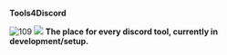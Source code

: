  **Tools4Discord**
 
 ![109](https://media.discordapp.net/attachments/825070166672015444/855761994807377960/coollogo_com-262012104.png) ![](https://github-readme-stats.vercel.app/api?username=tools4discord&&show_icons=true&title_color=ffffff&icon_color=0d0d0d&text_color=f5f4f0&bg_color=151515) 
 **The place  for every discord tool, currently in development/setup.**
